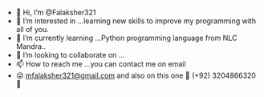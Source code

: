 - 👋 Hi, I’m @Falaksher321
- 👀 I’m interested in ...learning new skills to improve my programming with all of you.
- 🌱 I’m currently learning ...Python programming language from NLC Mandra..
- 💞️ I’m looking to collaborate on ...
- 📫 How to reach me ...you can contact me on email
- 😜 mfalaksher321@gmail.com
      and also on this one
       📱 (+92) 3204866320 📱

<!---
Falaksher321/Falaksher321 is a ✨ special ✨ repository because its `README.md` (this file) appears on your GitHub profile.
You can click the Preview link to take a look at your changes.
--->
